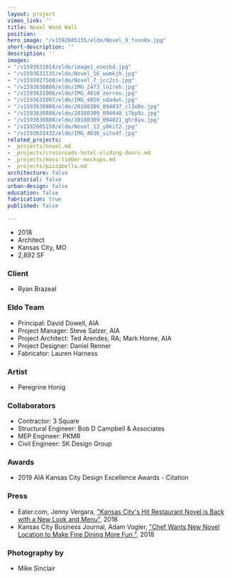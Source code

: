 ```yaml
---
layout: project
vimeo_link: ''
title: Novel Wood Wall
position: 
hero_image: "/v1592605155/eldo/Novel_9_txvn8x.jpg"
short-description: ''
description: ''
images:
- "/v1593631014/eldo/image1_esezbd.jpg"
- "/v1593631135/eldo/Novel_16_wumkjh.jpg"
- "/v1593027560/eldo/Novel_7_jcc2ss.jpg"
- "/v1593630880/eldo/IMG_2473_ln1reh.jpg"
- "/v1593631006/eldo/IMG_4810_zerreu.jpg"
- "/v1593631007/eldo/IMG_4850_ndadwt.jpg"
- "/v1593630880/eldo/20180309_094037_cl3o8x.jpg"
- "/v1593630880/eldo/20180309_094040_i7bp9z.jpg"
- "/v1593630880/eldo/20180309_094021_ghr8yu.jpg"
- "/v1592605159/eldo/Novel_13_y0kit2.jpg"
- "/v1593631432/eldo/IMG_4636_sitn4f.jpg"
related_projects:
- _projects/novel.md
- _projects/crossroads-hotel-sliding-doors.md
- _projects/mass-timber-mockups.md
- _projects/pizzabella.md
architecture: false
curatorial: false
urban-design: false
education: false
fabrication: true
published: false

---
```

* 2018
* Architect
* Kansas City, MO
* 2,892 SF

### Client

* Ryan Brazeal

### Eldo Team

* Principal: David Dowell, AIA
* Project Manager: Steve Salzer, AIA
* Project Architect: Ted Arendes, RA; Mark Horne, AIA
* Project Designer: Daniel Renner
* Fabricator: Lauren Harness

### Artist

* Peregrine Honig

### Collaborators

* Contractor: 3 Square
* Structural Engineer: Bob D Campbell & Associates
* MEP Engineer: PKMR
* Civil Engineer: SK Design Group

### Awards

* 2019 AIA Kansas City Design Excellence Awards -  Citation

### Press

* Eater.com, Jenny Vergara, ["Kansas City's Hit Restaurant Novel is Back with a New Look and Menu"](https://www.eater.com/2018/4/27/17290716/novel-restaurant-kansas-city-ryan-brazeal-jessica-armstrong-opening-photos "Kansas City's Hit Restaurant Novel is Back with a New Look and Menu"), 2018
* Kansas City Business Journal, Adam Vogler, ["Chef Wants New Novel Location to Make Fine Dining More Fun "](https://www.bizjournals.com/kansascity/news/2018/05/17/novel-crossroads-restaurant-photo-tour.html?ana=e_ae_set1&s=article_du&ed=2018-05-17&u=K3wntxBPBCRSVp6ZHeNTTA02ed89d8&t=1526589671&j=81651381 "Chef Wants New Novel Location to Make Fine Dining More Fun "), 2018

### Photography by

* Mike Sinclair
